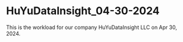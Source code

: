 # HuYuDataInsight_04-30-2024
This is the workload for our company HuYuDataInsight LLC on Apr 30, 2024.
